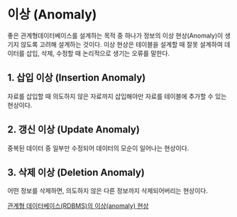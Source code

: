 # 이상 (Anomaly)
좋은 관계형데이터베이스를 설계하는 목적 중 하나가 정보의 이상 현상(Anomaly)이 생기지 않도록 고려해 설계하는 것이다. 이상 현상은 테이블을 설계할 때 잘못 설계하여 데이터를 삽입, 삭제, 수정할 때 논리적으로 생기는 오류를 말한다.

## 1. ****삽입 이상 (Insertion Anomaly)****

자료를 삽입할 때 의도하지 않은 자료까지 삽입해야만 자료를 테이블에 추가할 수 있는 현상이다.

## 2. ****갱신 이상 (Update Anomaly)****

중복된 데이터 중 일부만 수정되어 데이터의 모순이 일어나는 현상이다.

## 3. ****삭제 이상 (Deletion Anomaly)****

어떤 정보를 삭제하면, 의도하지 않은 다른 정보까지 삭제되어버리는 현상이다.

[관계형 데이터베이스(RDBMS)의 이상(anomaly) 현상](https://m.blog.naver.com/gluestuck/221711573210)
